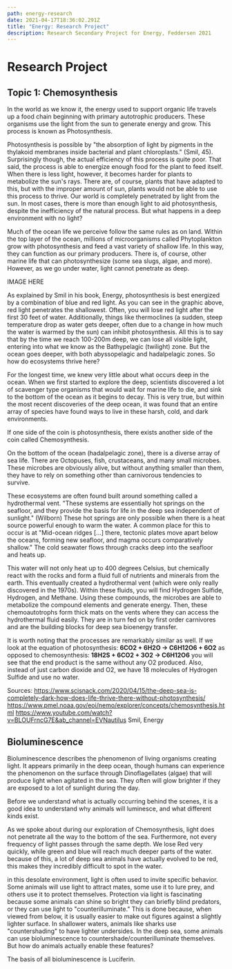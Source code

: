 ```yaml
---
path: energy-research
date: 2021-04-17T18:36:02.291Z
title: "Energy: Research Project"
description: Research Secondary Project for Energy, Feddersen 2021
---
```

# Research Project

## Topic 1: Chemosynthesis

In the world as we know it, the energy used to support organic life travels up a food chain beginning with primary autotrophic producers. These organisms use the light from the sun to generate energy and grow. This process is known as Photosynthesis.

Photosynthesis is possible by "the absorption of light by pigments in the thylakoid membranes inside bacterial and plant chloroplasts." (Smil, 45). Surprisingly though, the actual efficiency of this process is quite poor. That said, the process is able to energize enough food for the plant to feed itself. When there is less light, however, it becomes harder for plants to metabolize the sun's rays. There are, of course, plants that have adapted to this, but with the improper amount of sun, plants would not be able to use this process to thrive. Our world is completely penetrated by light from the sun. In most cases, there is more than enough light to aid photosynthesis, despite the inefficiency of the natural process. But what happens in a deep environment with no light? 

Much of the ocean life we perceive follow the same rules as on land. Within the top layer of the ocean, millions of microorganisms called Phytoplankton grow with photosynthesis and feed a vast variety of shallow life. In this way, they can function as our primary producers. There is, of course, other marine life that can photosynthesize (some sea slugs, algae, and more). However, as we go under water, light cannot penetrate as deep. 

IMAGE HERE

As explained by Smil in his book, Energy, photosynthesis is best energized by a combination of blue and red light. As you can see in the graphic above, red light penetrates the shallowest. Often, you will lose red light after the first 30 feet of water. Additionally, things like thermoclines (a sudden, steep temperature drop as water gets deeper, often due to a change in how much the water is warmed by the sun) can inhibit photosynthesis. All this is to say that by the time we reach 100-200m deep, we can lose all visible light, entering into what we know as the Bathypelagic (twilight) zone. But the ocean goes deeper, with both abyssopelagic and hadalpelagic zones. So how do ecosystems thrive here?

For the longest time, we knew very little about what occurs deep in the ocean. When we first started to explore the deep, scientists discovered a lot of scavenger type organisms that would wait for marine life to die, and sink to the bottom of the ocean as it begins to decay. This is very true, but within the most recent discoveries of the deep ocean, it was found that an entire array of species have found ways to live in these harsh, cold, and dark environments. 

If one side of the coin is photosynthesis, there exists another side of the coin called Chemosynthesis. 

On the bottom of the ocean (hadalpelagic zone), there is a diverse array of sea life. There are Octopuses, fish, crustaceans, and many small microbes. These microbes are obviously alive, but without anything smaller than them, they have to rely on something other than carnivorous tendencies to survive.

These ecosystems are often found built around something called a hydrothermal vent. "These systems are essentially hot springs on the seafloor, and they provide the basis for life in the deep sea independent of sunlight." (Wilborn) These hot springs are only possible when there is a heat source powerful enough to warm the water. A common place for this to occur is at "Mid-ocean ridges [...] there, tectonic plates move apart below the oceans, forming new seafloor, and magma occurs comparatively shallow." The cold seawater flows through cracks deep into the seafloor and heats up. 

This water will not only heat up to 400 degrees Celsius, but chemically react with the rocks and form a fluid full of nutrients and minerals from the earth. This eventually created a hydrothermal vent (which were only really discovered in the 1970s). Within these fluids, you will find Hydrogen Sulfide, Hydrogen, and Methane. Using these compounds, the microbes are able to metabolize the compound elements and generate energy. Then, these chemoautotrophs form thick mats on the vents where they can access the hydrothermal fluid easily. They are in turn fed on by first order carnivores and are the building blocks for deep sea bioenergy transfer. 

It is worth noting that the processes are remarkably similar as well. If we look at the equation of photosynthesis: **6CO2 + 6H2O → C6H12O6 + 6O2** as opposed to chemosynthesis: **18H2S + 6CO2 + 3O2 → C6H12O6** you will see that the end product is the same without any O2 produced. Also, instead of just carbon dioxide and O2, we have 18 molecules of Hydrogen Sulfide and use no water.


Sources:
https://www.scisnack.com/2020/04/15/the-deep-sea-is-completely-dark-how-does-life-thrive-there-without-photosynthesis/
https://www.pmel.noaa.gov/eoi/nemo/explorer/concepts/chemosynthesis.html
https://www.youtube.com/watch?v=BLOUFrncG7E&ab_channel=EVNautilus
Smil, Energy

## Bioluminescence 

Bioluminescence describes the phenomenon of living organisms creating light. It appears primarily in the deep ocean, though humans can experience the phenomenon on the surface through Dinoflagellates (algae) that will produce light when agitated in the sea. They often will glow brighter if they are exposed to a lot of sunlight during the day. 

Before we understand what is actually occurring behind the scenes, it is a good idea to understand why animals will luminesce, and what different kinds exist. 

As we spoke about during our exploration of Chemosynthesis, light does not penetrate all the way to the bottom of the sea. Furthermore, not every frequency of light passes through the same depth. We lose Red very quickly, while green and blue will reach much deeper parts of the water. because of this, a lot of deep sea animals have actually evolved to be red, this makes they incredibly difficult to spot in the water.

in this desolate environment, light is often used to invite specific behavior. Some animals will use light to attract mates, some use it to lure prey, and others use it to protect themselves. Protection via light is fascinating because some animals can shine so bright they can briefly blind predators, or they can use light to "counterilluminate." This is done because, when viewed from below, it is usually easier to make out figures against a slightly lighter surface. In shallower waters, animals like sharks use "countershading" to have lighter undersides. In the deep sea, some animals can use bioluminescence to countershade/counterilluminate themselves. But how do animals actually enable these features?

The basis of all bioluminescence is Luciferin.
